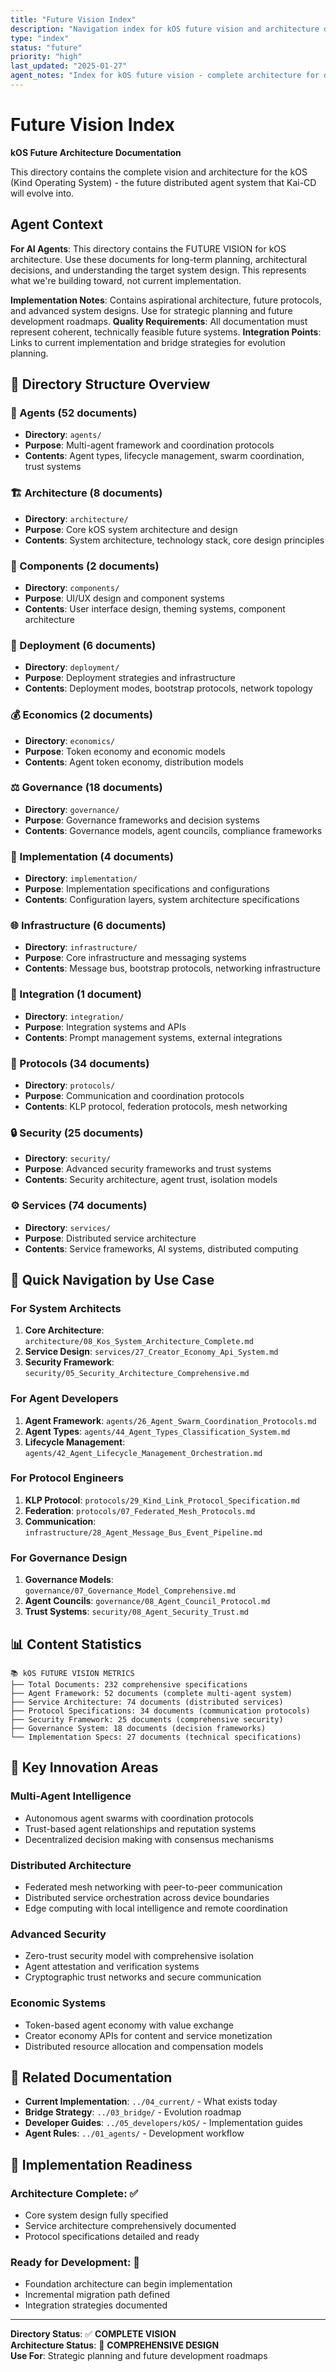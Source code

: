 ```yaml
---
title: "Future Vision Index"
description: "Navigation index for kOS future vision and architecture documentation"
type: "index" 
status: "future"
priority: "high"
last_updated: "2025-01-27"
agent_notes: "Index for kOS future vision - complete architecture for distributed agent system"
---
```


# Future Vision Index

**kOS Future Architecture Documentation**

This directory contains the complete vision and architecture for the kOS (Kind Operating System) - the future distributed agent system that Kai-CD will evolve into.

## Agent Context
**For AI Agents**: This directory contains the FUTURE VISION for kOS architecture. Use these documents for long-term planning, architectural decisions, and understanding the target system design. This represents what we're building toward, not current implementation.

**Implementation Notes**: Contains aspirational architecture, future protocols, and advanced system designs. Use for strategic planning and future development roadmaps.
**Quality Requirements**: All documentation must represent coherent, technically feasible future systems.
**Integration Points**: Links to current implementation and bridge strategies for evolution planning.

## 📁 **Directory Structure Overview**

### **🤖 Agents (52 documents)**
- **Directory**: `agents/`
- **Purpose**: Multi-agent framework and coordination protocols
- **Contents**: Agent types, lifecycle management, swarm coordination, trust systems

### **🏗️ Architecture (8 documents)**  
- **Directory**: `architecture/`
- **Purpose**: Core kOS system architecture and design
- **Contents**: System architecture, technology stack, core design principles

### **🎨 Components (2 documents)**
- **Directory**: `components/`
- **Purpose**: UI/UX design and component systems
- **Contents**: User interface design, theming systems, component architecture

### **🚀 Deployment (6 documents)**
- **Directory**: `deployment/`
- **Purpose**: Deployment strategies and infrastructure
- **Contents**: Deployment modes, bootstrap protocols, network topology

### **💰 Economics (2 documents)**
- **Directory**: `economics/`
- **Purpose**: Token economy and economic models
- **Contents**: Agent token economy, distribution models

### **⚖️ Governance (18 documents)**
- **Directory**: `governance/`
- **Purpose**: Governance frameworks and decision systems
- **Contents**: Governance models, agent councils, compliance frameworks

### **🔧 Implementation (4 documents)**
- **Directory**: `implementation/`
- **Purpose**: Implementation specifications and configurations
- **Contents**: Configuration layers, system architecture specifications

### **🌐 Infrastructure (6 documents)**
- **Directory**: `infrastructure/`
- **Purpose**: Core infrastructure and messaging systems
- **Contents**: Message bus, bootstrap protocols, networking infrastructure

### **🔗 Integration (1 document)**
- **Directory**: `integration/`
- **Purpose**: Integration systems and APIs
- **Contents**: Prompt management systems, external integrations

### **📡 Protocols (34 documents)**
- **Directory**: `protocols/`
- **Purpose**: Communication and coordination protocols
- **Contents**: KLP protocol, federation protocols, mesh networking

### **🔒 Security (25 documents)**
- **Directory**: `security/`
- **Purpose**: Advanced security frameworks and trust systems
- **Contents**: Security architecture, agent trust, isolation models

### **⚙️ Services (74 documents)**
- **Directory**: `services/`
- **Purpose**: Distributed service architecture
- **Contents**: Service frameworks, AI systems, distributed computing

## 🎯 **Quick Navigation by Use Case**

### **For System Architects**
1. **Core Architecture**: `architecture/08_Kos_System_Architecture_Complete.md`
2. **Service Design**: `services/27_Creator_Economy_Api_System.md`
3. **Security Framework**: `security/05_Security_Architecture_Comprehensive.md`

### **For Agent Developers**
1. **Agent Framework**: `agents/26_Agent_Swarm_Coordination_Protocols.md`
2. **Agent Types**: `agents/44_Agent_Types_Classification_System.md`
3. **Lifecycle Management**: `agents/42_Agent_Lifecycle_Management_Orchestration.md`

### **For Protocol Engineers**
1. **KLP Protocol**: `protocols/29_Kind_Link_Protocol_Specification.md`
2. **Federation**: `protocols/07_Federated_Mesh_Protocols.md`
3. **Communication**: `infrastructure/28_Agent_Message_Bus_Event_Pipeline.md`

### **For Governance Design**
1. **Governance Models**: `governance/07_Governance_Model_Comprehensive.md`
2. **Agent Councils**: `governance/08_Agent_Council_Protocol.md`
3. **Trust Systems**: `security/08_Agent_Security_Trust.md`

## 📊 **Content Statistics**

```
📚 kOS FUTURE VISION METRICS
├── Total Documents: 232 comprehensive specifications
├── Agent Framework: 52 documents (complete multi-agent system)
├── Service Architecture: 74 documents (distributed services)
├── Protocol Specifications: 34 documents (communication protocols)
├── Security Framework: 25 documents (comprehensive security)
├── Governance System: 18 documents (decision frameworks)
└── Implementation Specs: 27 documents (technical specifications)
```

## 🌟 **Key Innovation Areas**

### **Multi-Agent Intelligence**
- Autonomous agent swarms with coordination protocols
- Trust-based agent relationships and reputation systems
- Decentralized decision making with consensus mechanisms

### **Distributed Architecture**
- Federated mesh networking with peer-to-peer communication
- Distributed service orchestration across device boundaries
- Edge computing with local intelligence and remote coordination

### **Advanced Security**
- Zero-trust security model with comprehensive isolation
- Agent attestation and verification systems
- Cryptographic trust networks and secure communication

### **Economic Systems**
- Token-based agent economy with value exchange
- Creator economy APIs for content and service monetization
- Distributed resource allocation and compensation models

## 🔗 **Related Documentation**

- **Current Implementation**: `../04_current/` - What exists today
- **Bridge Strategy**: `../03_bridge/` - Evolution roadmap
- **Developer Guides**: `../05_developers/kOS/` - Implementation guides
- **Agent Rules**: `../01_agents/` - Development workflow

## 🚀 **Implementation Readiness**

### **Architecture Complete**: ✅ 
- Core system design fully specified
- Service architecture comprehensively documented
- Protocol specifications detailed and ready

### **Ready for Development**: 🔄
- Foundation architecture can begin implementation
- Incremental migration path defined
- Integration strategies documented

---

**Directory Status**: ✅ **COMPLETE VISION**  
**Architecture Status**: 🎯 **COMPREHENSIVE DESIGN**  
**Use For**: Strategic planning and future development roadmaps 